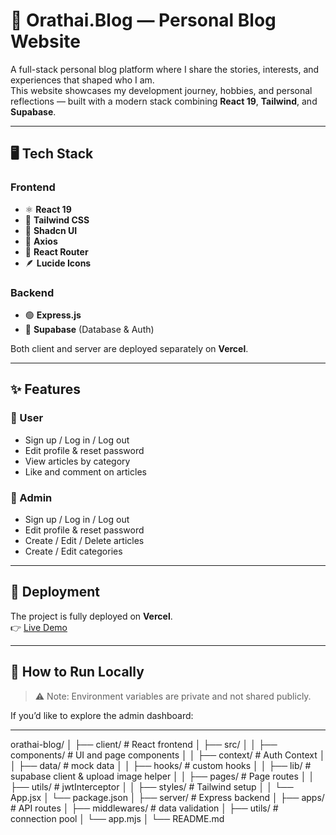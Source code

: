 # 🌸 Orathai.Blog — Personal Blog Website

A full-stack personal blog platform where I share the stories, interests, and experiences that shaped who I am.  
This website showcases my development journey, hobbies, and personal reflections — built with a modern stack combining **React 19**, **Tailwind**, and **Supabase**.

---

## 🖥️ Tech Stack

### Frontend

- ⚛️ **React 19**
- 🎨 **Tailwind CSS**
- 🧩 **Shadcn UI**
- 🔗 **Axios**
- 🧭 **React Router**
- 🪶 **Lucide Icons**

### Backend

- 🟢 **Express.js**
- 🐘 **Supabase** (Database & Auth)

Both client and server are deployed separately on **Vercel**.

---

## ✨ Features

### 👤 User

- Sign up / Log in / Log out
- Edit profile & reset password
- View articles by category
- Like and comment on articles

### 🔑 Admin

- Sign up / Log in / Log out
- Edit profile & reset password
- Create / Edit / Delete articles
- Create / Edit categories

---

## 🚀 Deployment

The project is fully deployed on **Vercel**.  
👉 [Live Demo](https://orathai-personal-blog.vercel.app/)

---

## 🧠 How to Run Locally

> ⚠️ Note: Environment variables are private and not shared publicly.

If you’d like to explore the admin dashboard:

---

orathai-blog/
│
├── client/ # React frontend
│ ├── src/
│ │ ├── components/ # UI and page components
│ │ ├── context/ # Auth Context
│ │ ├── data/ # mock data
│ │ ├── hooks/ # custom hooks
│ │ ├── lib/ # supabase client & upload image helper
│ │ ├── pages/ # Page routes
│ │ ├── utils/ # jwtInterceptor
│ │ ├── styles/ # Tailwind setup
│ │ └── App.jsx
│ └── package.json
│
├── server/ # Express backend
│ ├── apps/ # API routes
│ ├── middlewares/ # data validation
│ ├── utils/ # connection pool
│ └── app.mjs
│
└── README.md

